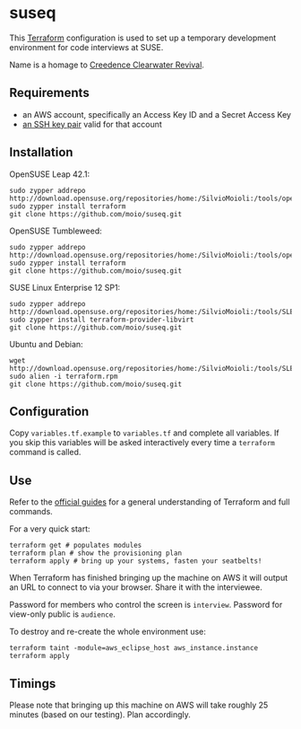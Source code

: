 # suseq

This [Terraform](https://www.terraform.io/) configuration is used to set up a temporary development environment for code interviews at SUSE.

Name is a homage to [Creedence Clearwater Revival](https://www.youtube.com/watch?v=6BRMnrkbvso).

## Requirements

 - an AWS account, specifically an Access Key ID and a Secret Access Key
 - [an SSH key pair](http://docs.aws.amazon.com/AWSEC2/latest/UserGuide/ec2-key-pairs.html#having-ec2-create-your-key-pair) valid for that account

## Installation

OpenSUSE Leap 42.1:
```
sudo zypper addrepo http://download.opensuse.org/repositories/home:/SilvioMoioli:/tools/openSUSE_Leap_42.1/home:SilvioMoioli:tools.repo
sudo zypper install terraform
git clone https://github.com/moio/suseq.git
```

OpenSUSE Tumbleweed:
```
sudo zypper addrepo http://download.opensuse.org/repositories/home:/SilvioMoioli:/tools/openSUSE_Tumbleweed/home:SilvioMoioli:tools.repo
sudo zypper install terraform
git clone https://github.com/moio/suseq.git
```

SUSE Linux Enterprise 12 SP1:
```
sudo zypper addrepo http://download.opensuse.org/repositories/home:/SilvioMoioli:/tools/SLE_12_SP1/home:SilvioMoioli:tools.repo
sudo zypper install terraform-provider-libvirt
git clone https://github.com/moio/suseq.git
```

Ubuntu and Debian:
```
wget http://download.opensuse.org/repositories/home:/SilvioMoioli:/tools/SLE_12_SP1/x86_64/terraform.rpm
sudo alien -i terraform.rpm
git clone https://github.com/moio/suseq.git
```

## Configuration

Copy `variables.tf.example` to `variables.tf` and complete all variables. If you skip this variables will be asked interactively every time a `terraform` command is called.

## Use

Refer to the [official guides](https://www.terraform.io/docs/index.html) for a general understanding of Terraform and full commands.

For a very quick start:
```
terraform get # populates modules
terraform plan # show the provisioning plan
terraform apply # bring up your systems, fasten your seatbelts!
```

When Terraform has finished bringing up the machine on AWS it will output an URL to connect to via your browser.
Share it with the interviewee.

Password for members who control the screen is `interview`.
Password for view-only public is `audience`.

To destroy and re-create the whole environment use:

```
terraform taint -module=aws_eclipse_host aws_instance.instance
terraform apply
```

## Timings

Please note that bringing up this machine on AWS will take roughly 25 minutes (based on our testing). Plan accordingly.
